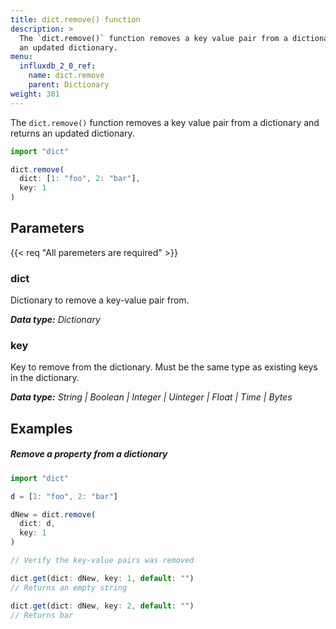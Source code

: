 ```yaml
---
title: dict.remove() function
description: >
  The `dict.remove()` function removes a key value pair from a dictionary and returns
  an updated dictionary.
menu:
  influxdb_2_0_ref:
    name: dict.remove
    parent: Dictionary
weight: 301
---
```


The `dict.remove()` function removes a key value pair from a dictionary and returns
an updated dictionary.

```js
import "dict"

dict.remove(
  dict: [1: "foo", 2: "bar"],
  key: 1
)
```

## Parameters

<p>
  {{< req "All paremeters are required" >}}
</p>

### dict
Dictionary to remove a key-value pair from.

_**Data type:** Dictionary_

### key
Key to remove from the dictionary.
Must be the same type as existing keys in the dictionary.

_**Data type:** String | Boolean | Integer | Uinteger | Float | Time | Bytes_

## Examples

##### Remove a property from a dictionary
```js
import "dict"

d = [1: "foo", 2: "bar"]

dNew = dict.remove(
  dict: d,
  key: 1
)

// Verify the key-value pairs was removed

dict.get(dict: dNew, key: 1, default: "")
// Returns an empty string

dict.get(dict: dNew, key: 2, default: "")
// Returns bar
```
